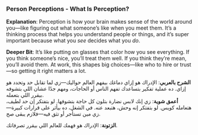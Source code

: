 ###  Person Perceptions - What Is Perception?

**Explanation**: Perception is how your brain makes sense of the world around you—like figuring out what someone’s like when you meet them. It’s a thinking process that helps you understand people or things, and it’s super important because what you _see_ decides what you _do_.

**Deeper Bit**: It’s like putting on glasses that color how you see everything. If you think someone’s nice, you’ll treat them well. If you think they’re mean, you’ll avoid them. At work, this shapes big choices—like who to hire or trust—so getting it right matters a lot.

**الشرح بالعربي**: الإدراك هو إزاي دماغك بيفهم العالم حواليك—زي لما تقابل حد وتحدد هو إزاي. ده عملية تفكير بتساعدك تفهم الناس أو الحاجات، ومهم جدًا عشان اللي بتشوفه بيقرر اللي بتعمله.  
**أعمق شوية**: زي إنك لابس نضارة بتلون كل حاجة بتشوفها. لو بتفتكر إن حد لطيف، هتعامله كويس. لو بتفتكر إنه وحش، هتبعد عنه. في الشغل، ده بيأثر على قرارات كبيرة—زي مين تستأجر أو تثق فيه—فلازم يبقى صح.

**الزتونة**: الإدراك هو فهمك للعالم اللي بيقرر تصرفاتك.